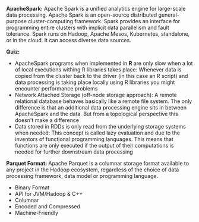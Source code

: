 **ApacheSpark:** Apache Spark is a unified analytics engine for large-scale data processing. 
Apache Spark is an open-source distributed general-purpose cluster-computing framework. 
Spark provides an interface for programming entire clusters with implicit data parallelism and fault tolerance.
Spark runs on Hadoop, Apache Mesos, Kubernetes, standalone, or in the cloud. It can access diverse data sources. 

**Quiz:**

- ApacheSpark programs when implemented in **R** are only slow when a lot of local executions withing R libraries takes place: 
Whenever data is copied from the cluster back to the driver (in this case an R script) and data processing is taking place locally 
using R libraries you might encounter performance problems
- Network Attached Storage (off-node storage approach): A remote relational database behaves basically like a remote file system. 
The only difference is that an additional data processing engine sits in between ApacheSpark and the data. 
But from a topological perspective this doesn't make a difference
- Data stored in RDDs is only read from the underlying storage systems when needed: This concept is called lazy evaluation and 
due to the inventors of functional programming languages. This means that functions are only executed if the output of their 
computations is needed for further downstream data processing

**Parquet Format:** Apache Parquet is a columnar storage format available to any project in the Hadoop ecosystem, 
regardless of the choice of data processing framework, data model or programming language.
- Binary Format 
- API for JVM/Hadoop & C++
- Columnar
- Encoded and Compressed 
- Machine-Friendly

